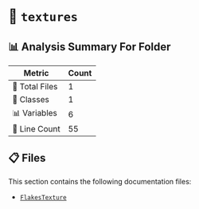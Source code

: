 # 📁 `textures`

## 📊 Analysis Summary For Folder

| Metric | Count |
|--------|-------|
| 📁 Total Files | 1 |
| 🧱 Classes | 1 |
| 📊 Variables | 6 |
| 🔢 Line Count | 55 |


## 📋 Files

This section contains the following documentation files:

- [`FlakesTexture`](./FlakesTexture.md)